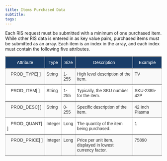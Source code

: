 ```yaml
---
title: Items Purchased Data 
subtitle:
tags:
---
```


Each RIS request must be submitted with a minimum of one purchased item. While other RIS data is entered in as key value pairs, purchased items must be submitted as an array. Each item is an index in the array, and each index must contain the following five attributes.

<style type="text/css">
.tg  {border-collapse:collapse;border-spacing:0;border-color:#ccc;}
.tg td{font-family:Arial, sans-serif;font-size:14px;padding:10px 5px;border-style:solid;border-width:1px;overflow:hidden;word-break:normal;border-color:#ccc;color:#333;background-color:#fff;}
.tg th{font-family:Arial, sans-serif;font-size:14px;font-weight:normal;padding:10px 5px;border-style:solid;border-width:1px;overflow:hidden;word-break:normal;border-color:#ccc;color:#333;background-color:#f0f0f0;}
.tg .tg-vvcu{background-color:#193d68;color:#ffffff;border-color:inherit;text-align:center;vertical-align:top}
.tg .tg-btxf{background-color:#f9f9f9;border-color:inherit;text-align:left;vertical-align:top}
.tg .tg-0pky{border-color:inherit;text-align:left;vertical-align:top}
</style>
<table class="tg">
  <tr>
    <th class="tg-vvcu">﻿Attribute</th>
    <th class="tg-vvcu">Type</th>
    <th class="tg-vvcu">Size</th>
    <th class="tg-vvcu">Description</th>
    <th class="tg-vvcu">Example</th>
  </tr>
  <tr>
    <td class="tg-btxf">&nbsp;&nbsp;&nbsp;PROD_TYPE[ ]</td>
    <td class="tg-btxf">String</td>
    <td class="tg-btxf">1-255</td>
    <td class="tg-btxf">High level description of the item.</td>
    <td class="tg-btxf">TV</td>
  </tr>
  <tr>
    <td class="tg-0pky">&nbsp;&nbsp;&nbsp;PROD_ITEM[ ]</td>
    <td class="tg-0pky">String</td>
    <td class="tg-0pky">1-255</td>
    <td class="tg-0pky">Typically, the SKU number for the item.</td>
    <td class="tg-0pky">SKU-2385-42P&nbsp;&nbsp;&nbsp;&nbsp;</td>
  </tr>
  <tr>
    <td class="tg-btxf">&nbsp;&nbsp;&nbsp;PROD_DESC[ ]</td>
    <td class="tg-btxf">String</td>
    <td class="tg-btxf">0-255</td>
    <td class="tg-btxf">Specific description of the item.</td>
    <td class="tg-btxf">42 Inch Plasma&nbsp;&nbsp;&nbsp;&nbsp;</td>
  </tr>
  <tr>
    <td class="tg-0pky">&nbsp;&nbsp;&nbsp;PROD_QUANT[ ]</td>
    <td class="tg-0pky">Integer</td>
    <td class="tg-0pky">Long</td>
    <td class="tg-0pky">The quantity of the item being purchased.</td>
    <td class="tg-0pky">1</td>
  </tr>
  <tr>
    <td class="tg-btxf">&nbsp;&nbsp;&nbsp;PROD_PRICE[ ]</td>
    <td class="tg-btxf">Integer</td>
    <td class="tg-btxf">Long</td>
    <td class="tg-btxf">Price per unit item, displayed in lowest currency factor.</td>
    <td class="tg-btxf">75890</td>
  </tr>
</table>
